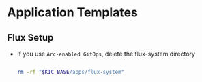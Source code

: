 # Application Templates

## Flux Setup

- If you use `Arc-enabled GitOps`, delete the flux-system directory

  ```bash

  rm -rf "$KIC_BASE/apps/flux-system"

  ```

